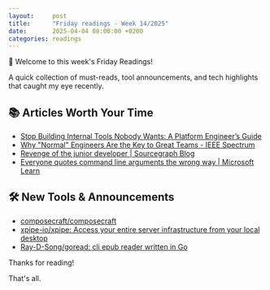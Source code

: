 ```yaml
---
layout:     post
title:      "Friday readings - Week 14/2025"
date:       2025-04-04 08:00:00 +0200
categories: readings
---
```


🚀 Welcome to this week's Friday Readings!

A quick collection of must-reads, tool announcements, and tech highlights that caught my eye recently.

## 📚 Articles Worth Your Time
* [Stop Building Internal Tools Nobody Wants: A Platform Engineer’s Guide](https://www.ranthebuilder.cloud/post/platform-engineering-internal-tools-adoption-guide)
* [Why "Normal" Engineers Are the Key to Great Teams - IEEE Spectrum](https://spectrum.ieee.org/10x-engineer)
* [Revenge of the junior developer | Sourcegraph Blog](https://sourcegraph.com/blog/revenge-of-the-junior-developer)
* [Everyone quotes command line arguments the wrong way | Microsoft Learn](https://learn.microsoft.com/en-us/archive/blogs/twistylittlepassagesallalike/everyone-quotes-command-line-arguments-the-wrong-way)

## 🛠️ New Tools & Announcements
* [composecraft/composecraft](https://github.com/composecraft/composecraft)
* [xpipe-io/xpipe: Access your entire server infrastructure from your local desktop](https://github.com/xpipe-io/xpipe)
* [Ray-D-Song/goread: cli epub reader written in Go](https://github.com/Ray-D-Song/goread)

Thanks for reading!

That's all.
